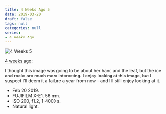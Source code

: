 ```yaml
---
title: 4 Weeks Ago 5
date: 2019-03-20
draft: false
tags: null
categories: null
series: 
- 4 Weeks Ago
---
```

![4 Weeks 5](/posts/4weeks5.jpg)

[4 weeks ago](https://light-transmuter.netlify.com/posts/4weeks/):

I thought this image was going to be about her hand and the leaf, but the ice and rocks are much more interesting. I enjoy looking at this image, but I suspect I'll deem it a failure a year from now - and I'll still enjoy looking at it.

* Feb 20 2019.
* FUJIFILM X-E1. 56 mm.
* ISO 200, f1.2, 1-4000 s.
* Natural light.

